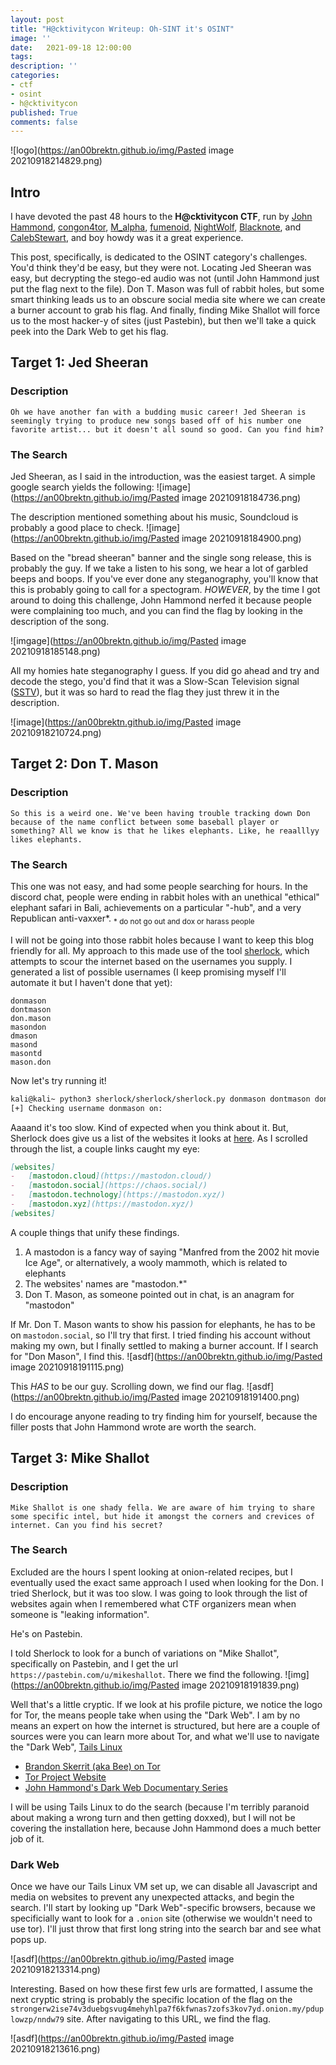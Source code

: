 ```yaml
---
layout: post
title: "H@cktivitycon Writeup: Oh-SINT it's OSINT"
image: ''
date:   2021-09-18 12:00:00
tags:
description: ''
categories:
- ctf
- osint
- h@cktivitycon
published: True
comments: false
---
```


![logo](https://an00brektn.github.io/img/Pasted image 20210918214829.png)

## Intro
I have devoted the past 48 hours to the **H@cktivitycon CTF**, run by [John Hammond](https://www.youtube.com/channel/UCVeW9qkBjo3zosnqUbG7CFw), [congon4tor](https://twitter.com/congon4tor?lang=en), [M_alpha](https://twitter.com/M_alphaaa), [fumenoid](https://twitter.com/fumenoid?lang=en), [NightWolf](https://twitter.com/nightwolf780), [Blacknote](https://twitter.com/BlacknoteSec), and [CalebStewart](https://twitter.com/calebjstewart), and boy howdy was it a great experience.

This post, specifically, is dedicated to the OSINT category's challenges. You'd think they'd be easy, but they were not. Locating Jed Sheeran was easy, but decrypting the stego-ed audio was not (until John Hammond just put the flag next to the file). Don T. Mason was full of rabbit holes, but some smart thinking leads us to an obscure social media site where we can create a burner account to grab his flag. And finally, finding Mike Shallot will force us to the most hacker-y of sites (just Pastebin), but then we'll take a quick peek into the Dark Web to get his flag.

## Target 1: Jed Sheeran
### Description
`Oh we have another fan with a budding music career! Jed Sheeran is seemingly trying to produce new songs based off of his number one favorite artist... but it doesn't all sound so good. Can you find him?`

### The Search
Jed Sheeran, as I said in the introduction, was the easiest target. A simple google search yields the following:
![image](https://an00brektn.github.io/img/Pasted image 20210918184736.png)

The description mentioned something about his music, Soundcloud is probably a good place to check.
![image](https://an00brektn.github.io/img/Pasted image 20210918184900.png)

Based on the "bread sheeran" banner and the single song release, this is probably the guy. If we take a listen to his song, we hear a lot of garbled beeps and boops. If you've ever done any steganography, you'll know that this is probably going to call for a spectogram. *HOWEVER*, by the time I got around to doing this challenge, John Hammond nerfed it because people were complaining too much, and you can find the flag by looking in the description of the song.

![imgage](https://an00brektn.github.io/img/Pasted image 20210918185148.png)

All my homies hate steganography I guess. If you did go ahead and try and decode the stego, you'd find that it was a Slow-Scan Television signal ([SSTV](https://www.sigidwiki.com/wiki/Slow-Scan_Television_(SSTV))), but it was so hard to read the flag they just threw it in the description.

![image](https://an00brektn.github.io/img/Pasted image 20210918210724.png)

## Target 2: Don T. Mason
### Description
`So this is a weird one. We've been having trouble tracking down Don because of the name conflict between some baseball player or something? All we know is that he likes elephants. Like, he reaalllyy likes elephants.`

### The Search
This one was not easy, and had some people searching for hours. In the discord chat, people were ending in rabbit holes with an unethical "ethical" elephant safari in Bali, achievements on a particular "-hub", and a very Republican anti-vaxxer\*.
<sub>\* do not go out and dox or harass people</sub>

I will not be going into those rabbit holes because I want to keep this blog friendly for all. My approach to this made use of the tool [sherlock](https://github.com/sherlock-project/sherlock), which attempts to scour the internet based on the usernames you supply. I generated a list of possible usernames (I keep promising myself I'll automate it but I haven't done that yet):
```text
donmason
dontmason
don.mason
masondon
dmason
masond
masontd
mason.don
```

Now let's try running it!
```bash
kali@kali~ python3 sherlock/sherlock/sherlock.py donmason dontmason don.mason masondon dmason masond masontd mason.don
[+] Checking username donmason on:
```

Aaaand it's too slow. Kind of expected when you think about it. But, Sherlock does give us a list of the websites it looks at [here](https://github.com/sherlock-project/sherlock/blob/master/sites.md). As I scrolled through the list, a couple links caught my eye:

```markdown
[websites]
-   [mastodon.cloud](https://mastodon.cloud/)
-   [mastodon.social](https://chaos.social/)
-   [mastodon.technology](https://mastodon.xyz/)
-   [mastodon.xyz](https://mastodon.xyz/)
[websites]
```

A couple things that unify these findings.
1. A mastodon is a fancy way of saying "Manfred from the 2002 hit movie Ice Age", or alternatively, a wooly mammoth, which is related to elephants
2. The websites' names are "mastodon.\*"
3. Don T. Mason, as someone pointed out in chat, is an anagram for "mastodon"

If Mr. Don T. Mason wants to show his passion for elephants, he has to be on `mastodon.social`, so I'll try that first. I tried finding his account without making my own, but I finally settled to making a burner account. If I search for "Don Mason", I find this.
![asdf](https://an00brektn.github.io/img/Pasted image 20210918191115.png)

This *HAS* to be our guy. Scrolling down, we find our flag.
![asdf](https://an00brektn.github.io/img/Pasted image 20210918191400.png)

I do encourage anyone reading to try finding him for yourself, because the filler posts that John Hammond wrote are worth the search.

## Target 3: Mike Shallot

### Description
`Mike Shallot is one shady fella. We are aware of him trying to share some specific intel, but hide it amongst the corners and crevices of internet. Can you find his secret?`

### The Search
Excluded are the hours I spent looking at onion-related recipes, but I eventually used the exact same approach I used when looking for the Don. I tried Sherlock, but it was too slow. I was going to look through the list of websites again when I remembered what CTF organizers mean when someone is "leaking information".

He's on Pastebin. 

I told Sherlock to look for a bunch of variations on "Mike Shallot", specifically on Pastebin, and I get the url `https://pastebin.com/u/mikeshallot`. There we find the following.
![img](https://an00brektn.github.io/img/Pasted image 20210918191839.png)

Well that's a little cryptic. If we look at his profile picture, we notice the logo for Tor, the means people take when using the "Dark Web". I am by no means an expert on how the internet is structured, but here are a couple of sources were you can learn more about Tor, and what we'll use to navigate the "Dark Web", [Tails Linux](https://tails.boum.org/)

- [Brandon Skerrit (aka Bee) on Tor](https://skerritt.blog/how-does-tor-really-work/)
- [Tor Project Website](https://www.torproject.org/)
- [John Hammond's Dark Web Documentary Series](https://youtube.com/playlist?list=PL1H1sBF1VAKU8aP5FC-makTTBknb1EWYC)

I will be using Tails Linux to do the search (because I'm terribly paranoid about making a wrong turn and then getting doxxed), but I will not be covering the installation here, because John Hammond does a much better job of it. 

### Dark Web
 Once we have our Tails Linux VM set up, we can disable all Javascript and media on websites to prevent any unexpected attacks, and begin the search. I'll start by looking up "Dark Web"-specific browsers, because we specificially want to look for a `.onion` site (otherwise we wouldn't need to use tor). I'll just throw that first long string into the search bar and see what pops up.

![asdf](https://an00brektn.github.io/img/Pasted image 20210918213314.png)

 Interesting. Based on how these first few urls are formatted, I assume the next cryptic string is probably the specific location of the flag on the `strongerw2ise74v3duebgsvug4mehyhlpa7f6kfwnas7zofs3kov7yd.onion.my/pduplowzp/nndw79` site. After navigating to this URL, we find the flag.
 
 ![asdf](https://an00brektn.github.io/img/Pasted image 20210918213616.png)